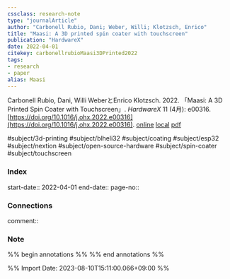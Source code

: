 ```yaml
---
cssclass: research-note
type: "journalArticle"
author: "Carbonell Rubio, Dani; Weber, Willi; Klotzsch, Enrico"
title: "Maasi: A 3D printed spin coater with touchscreen"
publication: "HardwareX"
date: 2022-04-01
citekey: carbonellrubioMaasi3DPrinted2022
tags:
- research
- paper
alias: Maasi
---
```

Carbonell Rubio, Dani, Willi WeberとEnrico Klotzsch. 2022. 「Maasi: A 3D Printed Spin Coater with Touchscreen」. _HardwareX_ 11 (4月): e00316. [https://doi.org/10.1016/j.ohx.2022.e00316](https://doi.org/10.1016/j.ohx.2022.e00316).
[online](http://zotero.org/users/12014264/items/B8EII2U6) [local](zotero://select/library/items/B8EII2U6) [pdf](file:///Users/tomoya/Zotero/storage/ZKTH274V/Carbonell%20Rubio%20et%20al.%20-%202022%20-%20Maasi%20A%203D%20printed%20spin%20coater%20with%20touchscreen.pdf)
 

 
#subject/3d-printing
#subject/blheli32
#subject/coating
#subject/esp32
#subject/nextion
#subject/open-source-hardware
#subject/spin-coater
#subject/touchscreen

### Index

start-date:: 2022-04-01
end-date::
page-no:: 

### Connections

comment:: 

### Note

%% begin annotations %%  %% end annotations %%


%% Import Date: 2023-08-10T15:11:00.066+09:00 %%
